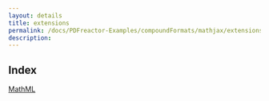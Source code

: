 ```yaml
---
layout: details
title: extensions
permalink: /docs/PDFreactor-Examples/compoundFormats/mathjax/extensions/
description: 
---
```


## Index
<div class="boxes">
                            <a href="/compare.html2pdf.tools/docs/PDFreactor-Examples/compoundFormats/mathjax/extensions/MathML/">
                                MathML
                            </a>
</div>


